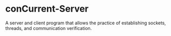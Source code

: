 # conCurrent-Server
A server and client program that allows the practice of establishing sockets, threads, and communication verification.
